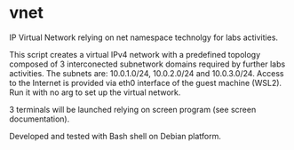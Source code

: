 # vnet
<p>IP Virtual Network relying on net namespace technolgy for labs activities. </p>

<p>This script creates a virtual IPv4 network with a predefined topology composed of 3 interconected subnetwork 
domains required by further labs activities. The subnets are: 10.0.1.0/24, 10.0.2.0/24 and 10.0.3.0/24. 
Access to the Internet is provided via eth0 interface of the guest machine (WSL2). </br>
Run it with no arg to set up the virtual network.  </p>

<p>3 terminals will be launched relying on screen program (see screen documentation). </p>

<p>Developed and tested with Bash shell on Debian platform. </p>
